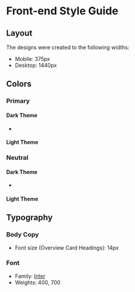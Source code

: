 # Front-end Style Guide

## Layout

The designs were created to the following widths:

- Mobile: 375px
- Desktop: 1440px

## Colors

### Primary



#### Dark Theme

- 

#### Light Theme


### Neutral

#### Dark Theme

- 

#### Light Theme



## Typography

### Body Copy

- Font size (Overview Card Headings): 14px

### Font

- Family: [Inter](https://fonts.google.com/specimen/Inter)
- Weights: 400, 700
